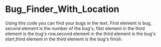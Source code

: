 # Bug_Finder_With_Location
Using this code you can find your bugs in the text.
First element is bug, second element is the number of the bug's, fitst element in the third element is the bug's row,second element in the third element is the bug's start,third element in the third element is the bug's finish.
